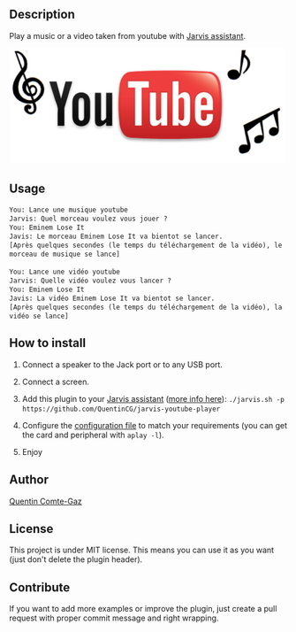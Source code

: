 ## Description
Play a music or a video taken from youtube with <a target="_blank" href="http://domotiquefacile.fr/jarvis/">Jarvis assistant</a>.


<img src="https://raw.githubusercontent.com/QuentinCG/jarvis-youtube-player/master/presentation.png" width="500">


## Usage
```
You: Lance une musique youtube
Jarvis: Quel morceau voulez vous jouer ?
You: Eminem Lose It
Javis: Le morceau Eminem Lose It va bientot se lancer.
[Après quelques secondes (le temps du téléchargement de la vidéo), le morceau de musique se lance]

You: Lance une vidéo youtube
Jarvis: Quelle vidéo voulez vous lancer ?
You: Eminem Lose It
Javis: La vidéo Eminem Lose It va bientot se lancer.
[Après quelques secondes (le temps du téléchargement de la vidéo), la vidéo se lance]
```


## How to install

1) Connect a speaker to the Jack port or to any USB port.

2) Connect a screen.

3) Add this plugin to your <a target="_blank" href="http://domotiquefacile.fr/jarvis/">Jarvis assistant</a> (<a target="_blank" href="http://domotiquefacile.fr/jarvis/content/plugins">more info here</a>): ```./jarvis.sh -p https://github.com/QuentinCG/jarvis-youtube-player```

4) Configure the <a target="_blank" href="https://github.com/QuentinCG/jarvis-youtube-player/blob/master/config.sh">configuration file</a> to match your requirements (you can get the card and peripheral with `aplay -l`).

5) Enjoy


## Author
[Quentin Comte-Gaz](http://quentin.comte-gaz.com/)


## License

This project is under MIT license. This means you can use it as you want (just don't delete the plugin header).


## Contribute

If you want to add more examples or improve the plugin, just create a pull request with proper commit message and right wrapping.
